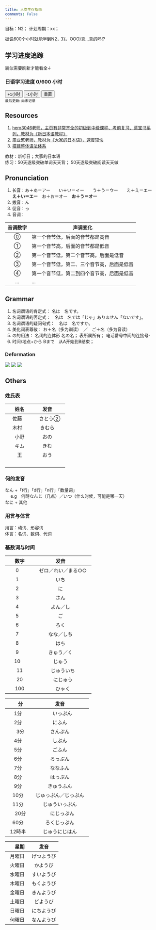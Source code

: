 ```yaml
---
title: 人类生存指南
comments: False
---
```


目标：N2； 计划周期：xx；  

据说600个小时就能学到N2，∑(〟OОO)真…真的吗!?  
## 学习进度追踪
貌似需要刷新才能看全↓  
<div class="time-tracker" data-total="600" data-completed="0">
  <div class="tracker-header">
    <h3>日语学习进度 <span class="hours">0/600</span> 小时</h3>
    <div class="tracker-controls">
      <button class="add-hour">+1小时</button>
      <button class="undo-hour">-1小时</button>
      <button class="reset-all">重置</button>
    </div>
  </div>
  <div class="grid-container"></div>
  <div class="tracker-footer">
    <small>最后更新: <span class="update-time">尚未记录</span></small>
  </div>
</div>

## Resources
1. [hero3046老师，主页有非常齐全的初级到中级课程、考前复习、蓝宝书系列，教材为《新日本语教程》](https://space.bilibili.com/65988295?spm_id_from=333.337.0.0)
2. [周业繁老师，教材为《大家的日本语》，速度较快](https://space.bilibili.com/137798711?spm_id_from=333.337.0.0)
3. [搭建整体语法体系](https://space.bilibili.com/14371394?spm_id_from=333.337.0.0)

教材：新标日；大家的日本语  
练习：50天逐级突破单词天天背； 50天逐级突破阅读天天做  

## Pronunciation
1. 长音：あ＋あ＝アー　　い＋い＝イー　　う＋う＝ウー　　え＋え＝エー  　**え＋い＝エー**　お＋お＝オー　**お＋う＝オー**  
2. 拨音：ん  
3. 促音：っ  
4. 音调： 

| 音调数字 | 声调变化 |
| :---: | --- |
| ⓪ | 第一个音节低，后面的音节都是高音 |
| ① | 第一个音节高，后面的音节都是低音 |
| ② | 第一个音节低，第二个音节高，后面是低音 |
| ③ | 第一个音节低，第二、三个音节高，后面是低音 |
| ④ | 第一个音节低，第二到四个音节高，后面是低音 |
| ... | ... |

## Grammar
1. 名词谓语的肯定式： 名は　名です。  
2. 名词谓语的否定式：　名は　名では「じゃ」ありません「ないです」。　
3. 名词谓语的疑问句式：　名は　名ですか。  
4. 美化词表尊敬： お＋名（多为训读）　／　ご＋名（多为音读） 
5. の的用法： 名词的连体形 名の名； 表所属所有； 电话番号中间的连接号-    
6. 时间/地点+から Bまで　从A开始到B结束；  　

### Deformation
![](../pic/jd1.jpg)
![](../pic/jd2.jpg)
![](../pic/jd3.jpg)

## Others

### 姓氏表
| 　姓名　| 发音　|
| :---:  | :---: |
| 佐藤　|　さとう②　|
| 木村　| きむら　|
|　小野　| おの　|
|　キム　| きむ　|
|　王　| おう　|　
|　　　| 　|


### 何的发音
なん +「t行」「d行」「n行」「数量词」<br>　
e.g　何時なんじ（几点）／いつ（什么时候，可能是哪一天）<br>
なに + 其他<br>


### 用言与体言
用言：动词、形容词  
体言：名词、数词、代词  

### 基数词与时间

| 　数字　| 发音　|
| :---:  | :---: |
| 0　|　ゼロ／れい／まる○○　|
| 1　| いち　|
| 2　| に　|
| 3　| さん　|
| 4　| よん／し　|　
| 5　| ご　　|
| 6　| ろく　|
| 7　| なな／しち　|
| 8　| はち　|
| 9　| きゅう／く　|
| 10　| じゅう　|
|　11　|　じゅういち　|
|　20　|　にじゅう　|
|　100　|　ひゃく　|  


| 　分　| 发音　|
| :---:  | :---: |
| 1分　|　いっぷん　|
| 2分　| にふん　|
|　3分　| さんぷん　|
| 4分　| しぷん　|
| 5分　| ごふん　|
| 6分　| ろっぷん　|
| 7分　| ななふん　|
| 8分　| はっぷん　|
| 9分　| きゅうふん　|
| 10分　| じゅっぷん／じっぷん　|
| 11分　| じゅういっぷん　|
|　20分　|　にじっぷん　|
| 60分　| ろくじっぷん　|
| 12時半　| じゅうにじはん　|



| 　星期　| 发音　|
| :---:  | :---: |
| 月曜日　| げつようび |
| 火曜日　| かようび |
| 水曜日　| すいようび |
| 木曜日　| もくようび |
| 金曜日　| きんようび |
| 土曜日　| どようび |
| 日曜日　| にちようび |
| 何曜日　| なんようび |
